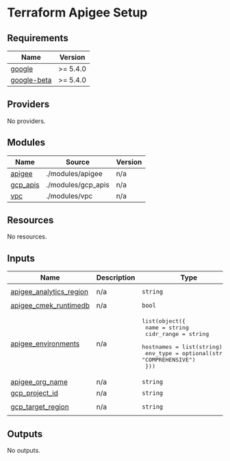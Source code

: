 # Terraform Apigee Setup

## Requirements

| Name | Version |
|------|---------|
| <a name="requirement_google"></a> [google](#requirement\_google) | >= 5.4.0 |
| <a name="requirement_google-beta"></a> [google-beta](#requirement\_google-beta) | >= 5.4.0 |

## Providers

No providers.

## Modules

| Name | Source | Version |
|------|--------|---------|
| <a name="module_apigee"></a> [apigee](#module\_apigee) | ./modules/apigee | n/a |
| <a name="module_gcp_apis"></a> [gcp\_apis](#module\_gcp\_apis) | ./modules/gcp_apis | n/a |
| <a name="module_vpc"></a> [vpc](#module\_vpc) | ./modules/vpc | n/a |

## Resources

No resources.

## Inputs

| Name | Description | Type | Default | Required |
|------|-------------|------|---------|:--------:|
| <a name="input_apigee_analytics_region"></a> [apigee\_analytics\_region](#input\_apigee\_analytics\_region) | n/a | `string` | `"europe-west1"` | no |
| <a name="input_apigee_cmek_runtimedb"></a> [apigee\_cmek\_runtimedb](#input\_apigee\_cmek\_runtimedb) | n/a | `bool` | `false` | no |
| <a name="input_apigee_environments"></a> [apigee\_environments](#input\_apigee\_environments) | n/a | <pre>list(object({<br>    name = string<br>    cidr_range = string<br>    hostnames = list(string)<br>    env_type = optional(string, "COMPREHENSIVE")<br>  }))</pre> | n/a | yes |
| <a name="input_apigee_org_name"></a> [apigee\_org\_name](#input\_apigee\_org\_name) | n/a | `string` | n/a | yes |
| <a name="input_gcp_project_id"></a> [gcp\_project\_id](#input\_gcp\_project\_id) | n/a | `string` | n/a | yes |
| <a name="input_gcp_target_region"></a> [gcp\_target\_region](#input\_gcp\_target\_region) | n/a | `string` | `"europe-west3"` | no |

## Outputs

No outputs.
